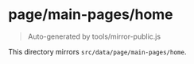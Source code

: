 # page/main-pages/home

> Auto-generated by tools/mirror-public.js

This directory mirrors `src/data/page/main-pages/home`.
